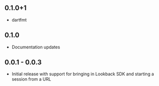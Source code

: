 ## 0.1.0+1

* dartfmt

## 0.1.0

* Documentation updates

## 0.0.1 - 0.0.3

* Initial release with support for bringing in Lookback SDK and starting a session from a URL